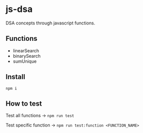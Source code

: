 # js-dsa

DSA concepts through javascript functions.

## Functions

- linearSearch
- binarySearch
- sumUnique

## Install

`npm i`

## How to test

Test all functions ->
`npm run test`

Test specific function ->
`npm run test:function <FUNCTION_NAME>`
